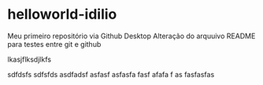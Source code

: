 # helloworld-idilio
 Meu primeiro repositório via Github Desktop
 Alteração do arquuivo README para testes entre git e github

 lkasjflksdjlkfs

 sdfdsfs
 sdfsfds
 asdfadsf
 asfasf
 asfasfa
 fasf
 afafa
 f
 as
 fasfasfas
